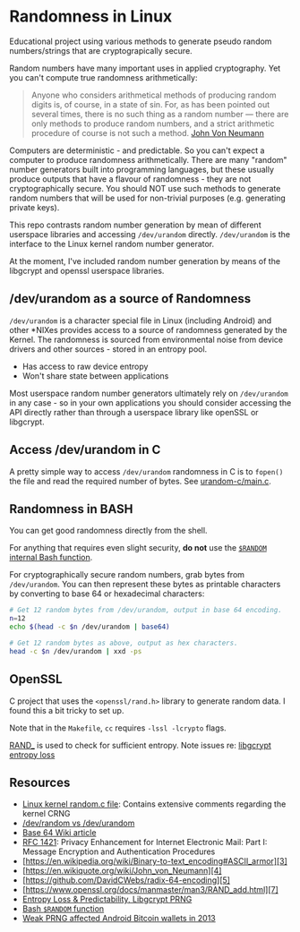 Randomness in Linux
===================
Educational project using various methods to generate pseudo random numbers/strings that are cryptograpically secure.

Random numbers have many important uses in applied cryptography. Yet you can't compute true randomness arithmetically:

>Anyone who considers arithmetical methods of producing random digits is, of course, in a state of sin. For, as has been pointed out several times, there is no such thing as a random number — there are only methods to produce random numbers, and a strict arithmetic procedure of course is not such a method.
>[John Von Neumann][4]

Computers are deterministic - and predictable. So you can't expect a computer to produce randomness arithmetically. There are many "random" number generators built into programming languages, but these usually produce outputs that have a flavour of randomness - they are not cryptographically secure. You should NOT use such methods to generate random numbers that will be used for non-trivial purposes (e.g. generating private keys).

This repo contrasts random number generation by mean of different userspace libraries and accessing `/dev/urandom` directly. `/dev/urandom` is the interface to the Linux kernel random number generator.

At the moment, I've included random number generation by means of the libgcrypt and openssl userspace libraries.

/dev/urandom as a source of Randomness
--------------------------------------
`/dev/urandom` is a character special file in Linux (including Android) and other \*NIXes provides access to a source of randomness generated by the Kernel. The randomness is sourced from environmental noise from device drivers and other sources - stored in an entropy pool.

* Has access to raw device entropy
* Won't share state between applications

Most userspace random number generators ultimately rely on `/dev/urandom` in any case - so in your own applications you should consider accessing the API directly rather than through a userspace library like openSSL or libgcrypt.

Access /dev/urandom in C
------------------------
A pretty simple way to access `/dev/urandom` randomness in C is to `fopen()` the file and read the required number of bytes. See [urandom-c/main.c][9]. 

Randomness in BASH
------------------
You can get good randomness directly from the shell.

For anything that requires even slight security, __do not__ use the [`$RANDOM` internal Bash function][10].

For cryptographically secure random numbers, grab bytes from `/dev/urandom`. You can then represent these bytes as printable characters by converting to base 64 or hexadecimal characters:

```bash
# Get 12 random bytes from /dev/urandom, output in base 64 encoding.
n=12
echo $(head -c $n /dev/urandom | base64)

# Get 12 random bytes as above, output as hex characters.
head -c $n /dev/urandom | xxd -ps
```

OpenSSL
-------
C project that uses the `<openssl/rand.h>` library to generate random data. I found this a bit tricky to set up.

Note that in the `Makefile`, `cc` requires `-lssl -lcrypto` flags.

[RAND_][7] is used to check for sufficient entropy. Note issues re: [libgcrypt entropy loss][8]

Resources
---------
* [Linux kernel random.c file][12]: Contains extensive comments regarding the kernel CRNG
* [/dev/random vs /dev/urandom][6]
* [Base 64 Wiki article][1]
* [RFC 1421][2]: Privacy Enhancement for Internet Electronic Mail: Part I: Message Encryption and Authentication Procedures
* [https://en.wikipedia.org/wiki/Binary-to-text_encoding#ASCII_armor][3]
* [https://en.wikiquote.org/wiki/John_von_Neumann][4]
* [https://github.com/DavidCWebs/radix-64-encoding][5]
* [https://www.openssl.org/docs/manmaster/man3/RAND_add.html][7]
* [Entropy Loss & Predictability, Libgcrypt PRNG][8]
* [Bash `$RANDOM` function][10]
* [Weak PRNG affected Android Bitcoin wallets in 2013][11]


[1]: https://en.wikipedia.org/wiki/Base64
[2]: https://tools.ietf.org/html/rfc1421
[3]: https://en.wikipedia.org/wiki/Binary-to-text_encoding#ASCII_armor
[4]: https://en.wikiquote.org/wiki/John_von_Neumann
[5]: https://github.com/DavidCWebs/radix-64-encoding
[6]: https://sockpuppet.org/blog/2014/02/25/safely-generate-random-numbers/
[7]: https://www.openssl.org/docs/manmaster/man3/RAND_add.html
[8]: https://formal.iti.kit.edu/~klebanov/pubs/libgcrypt-cve-2016-6313.pdf
[9]: https://github.com/DavidCWebs/generate-randomness/blob/07d057dd66b00a508acf0ee22e2cd8b36f2a67b1/urandom-c/main.c#L7
[10]: https://www.tldp.org/LDP/abs/html/randomvar.html
[11]: https://bitcoin.org/en/alert/2013-08-11-android
[12]: https://github.com/torvalds/linux/blob/master/drivers/char/random.c
